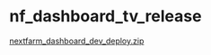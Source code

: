 # nf_dashboard_tv_release


[nextfarm_dashboard_dev_deploy.zip](https://github.com/user-attachments/files/16975516/nextfarm_dashboard_dev_deploy.zip)
